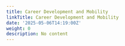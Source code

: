 ```yaml
---
title: Career Development and Mobility
linkTitle: Career Development and Mobility
date: '2025-05-06T14:19:00Z'
weight: 0
description: No content
---
```



